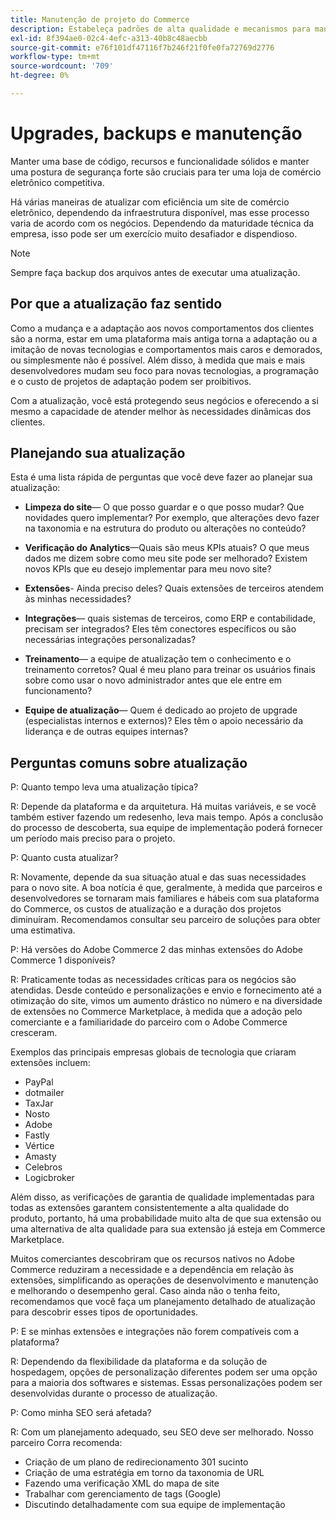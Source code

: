 ```yaml
---
title: Manutenção de projeto do Commerce
description: Estabeleça padrões de alta qualidade e mecanismos para manter esses padrões ao longo do tempo.
exl-id: 8f394ae0-02c4-4efc-a313-40b8c48aecbb
source-git-commit: e76f101df47116f7b246f21f0fe0fa72769d2776
workflow-type: tm+mt
source-wordcount: '709'
ht-degree: 0%

---
```


# Upgrades, backups e manutenção

Manter uma base de código, recursos e funcionalidade sólidos e manter uma postura de segurança forte são cruciais para ter uma loja de comércio eletrônico competitiva.

Há várias maneiras de atualizar com eficiência um site de comércio eletrônico, dependendo da infraestrutura disponível, mas esse processo varia de acordo com os negócios. Dependendo da maturidade técnica da empresa, isso pode ser um exercício muito desafiador e dispendioso.

>[!NOTE]
>
>Sempre faça backup dos arquivos antes de executar uma atualização.

## Por que a atualização faz sentido

Como a mudança e a adaptação aos novos comportamentos dos clientes são a norma, estar em uma plataforma mais antiga torna a adaptação ou a imitação de novas tecnologias e comportamentos mais caros e demorados, ou simplesmente não é possível. Além disso, à medida que mais e mais desenvolvedores mudam seu foco para novas tecnologias, a programação e o custo de projetos de adaptação podem ser proibitivos.

Com a atualização, você está protegendo seus negócios e oferecendo a si mesmo a capacidade de atender melhor às necessidades dinâmicas dos clientes.

## Planejando sua atualização

Esta é uma lista rápida de perguntas que você deve fazer ao planejar sua atualização:

- **Limpeza do site**— O que posso guardar e o que posso mudar? Que novidades quero implementar? Por exemplo, que alterações devo fazer na taxonomia e na estrutura do produto ou alterações no conteúdo?

- **Verificação do Analytics**—Quais são meus KPIs atuais? O que meus dados me dizem sobre como meu site pode ser melhorado? Existem novos KPIs que eu desejo implementar para meu novo site?

- **Extensões**- Ainda preciso deles? Quais extensões de terceiros atendem às minhas necessidades?

- **Integrações**— quais sistemas de terceiros, como ERP e contabilidade, precisam ser integrados? Eles têm conectores específicos ou são necessárias integrações personalizadas?

- **Treinamento**— a equipe de atualização tem o conhecimento e o treinamento corretos? Qual é meu plano para treinar os usuários finais sobre como usar o novo administrador antes que ele entre em funcionamento?

- **Equipe de atualização**— Quem é dedicado ao projeto de upgrade (especialistas internos e externos)? Eles têm o apoio necessário da liderança e de outras equipes internas?

## Perguntas comuns sobre atualização

P: Quanto tempo leva uma atualização típica?

R: Depende da plataforma e da arquitetura. Há muitas variáveis, e se você também estiver fazendo um redesenho, leva mais tempo. Após a conclusão do processo de descoberta, sua equipe de implementação poderá fornecer um período mais preciso para o projeto.


P: Quanto custa atualizar?

R: Novamente, depende da sua situação atual e das suas necessidades para o novo site. A boa notícia é que, geralmente, à medida que parceiros e desenvolvedores se tornaram mais familiares e hábeis com sua plataforma do Commerce, os custos de atualização e a duração dos projetos diminuíram. Recomendamos consultar seu parceiro de soluções para obter uma estimativa.

P: Há versões do Adobe Commerce 2 das minhas extensões do Adobe Commerce 1 disponíveis?

R: Praticamente todas as necessidades críticas para os negócios são atendidas. Desde conteúdo e personalizações e envio e fornecimento até a otimização do site, vimos um aumento drástico no número e na diversidade de extensões no Commerce Marketplace, à medida que a adoção pelo comerciante e a familiaridade do parceiro com o Adobe Commerce cresceram.

Exemplos das principais empresas globais de tecnologia que criaram extensões incluem:

- PayPal
- dotmailer
- TaxJar
- Nosto
- Adobe
- Fastly
- Vértice
- Amasty
- Celebros
- Logicbroker

Além disso, as verificações de garantia de qualidade implementadas para todas as extensões garantem consistentemente a alta qualidade do produto, portanto, há uma probabilidade muito alta de que sua extensão ou uma alternativa de alta qualidade para sua extensão já esteja em Commerce Marketplace.

Muitos comerciantes descobriram que os recursos nativos no Adobe Commerce reduziram a necessidade e a dependência em relação às extensões, simplificando as operações de desenvolvimento e manutenção e melhorando o desempenho geral. Caso ainda não o tenha feito, recomendamos que você faça um planejamento detalhado de atualização para descobrir esses tipos de oportunidades.

P: E se minhas extensões e integrações não forem compatíveis com a plataforma?

R: Dependendo da flexibilidade da plataforma e da solução de hospedagem, opções de personalização diferentes podem ser uma opção para a maioria dos softwares e sistemas. Essas personalizações podem ser desenvolvidas durante o processo de atualização.


P: Como minha SEO será afetada?

R: Com um planejamento adequado, seu SEO deve ser melhorado. Nosso parceiro Corra recomenda:

- Criação de um plano de redirecionamento 301 sucinto
- Criação de uma estratégia em torno da taxonomia de URL
- Fazendo uma verificação XML do mapa de site
- Trabalhar com gerenciamento de tags (Google)
- Discutindo detalhadamente com sua equipe de implementação
